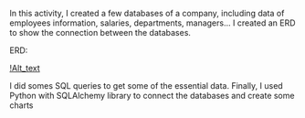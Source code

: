 In this activity, I created a few databases of a company, including data of employees information, salaries, departments, managers... I created an ERD to show the connection between the databases.

ERD:

[!Alt_text](EmployeeSQL/ERD.png)

I did somes SQL queries to get some of the essential data. Finally, I used Python with SQLAlchemy library to connect the databases and create some charts
